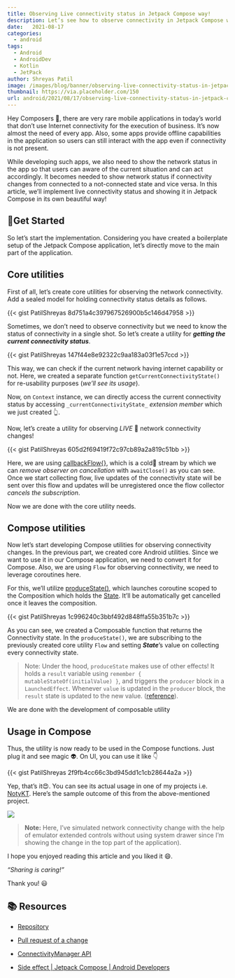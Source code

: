 ```yaml
---
title: Observing Live connectivity status in Jetpack Compose way!
description: Let’s see how to observe connectivity in Jetpack Compose way 🚗
date:   2021-08-17
categories:
  - android
tags:
  - Android
  - AndroidDev
  - Kotlin
  - JetPack
author: Shreyas Patil
image: /images/blog/banner/observing-live-connectivity-status-in-jetpack-compose-way.webp
thumbnail: https://via.placeholder.com/150
url: android/2021/08/17/observing-live-connectivity-status-in-jetpack-compose-way.html
---
```


Hey Composers 👋, there are very rare mobile applications in today’s world that don’t use Internet connectivity for the execution of business. It’s now almost the need of every app. Also, some apps provide offline capabilities in the application so users can still interact with the app even if connectivity is not present.

While developing such apps, we also need to show the network status in the app so that users can aware of the current situation and can act accordingly. It becomes needed to show network status if connectivity changes from connected to a not-connected state and vice versa. In this article, we’ll implement live connectivity status and showing it in Jetpack Compose in its own beautiful way!

🏃Get Started
-------------

So let’s start the implementation. Considering you have created a boilerplate setup of the Jetpack Compose application, let’s directly move to the main part of the application.

Core utilities
--------------

First of all, let’s create core utilities for observing the network connectivity. Add a sealed model for holding connectivity status details as follows.

{{< gist PatilShreyas 8d751a4c397967526900b5c146d47958 >}}

Sometimes, we don’t need to observe connectivity but we need to know the status of connectivity in a single shot. So let’s create a utility for **_getting the current connectivity status_**.

{{< gist PatilShreyas 147f44e8e92322c9aa183a03f1e57ccd >}}

This way, we can check if the current network having internet capability or not. Here, we created a separate function `getCurrentConnectivityState()` for re-usability purposes (_we’ll see its usage_).

Now, on `Context` instance, we can directly access the current connectivity status by accessing `_currentConnectivityState_` _extension member_ which we just created 👆.

Now, let’s create a utility for observing _LIVE_ 🔴 network connectivity changes!

{{< gist PatilShreyas 605d2f69419f72c97cb89a2a819c51bb >}}

Here, we are using [callbackFlow{}](https://kotlin.github.io/kotlinx.coroutines/kotlinx-coroutines-core/kotlinx.coroutines.flow/callback-flow.html), which is a cold🌊 stream by which we can _remove observer on cancellation_ with `awaitClose()` as you can see. Once we start collecting flow, live updates of the connectivity state will be sent over this flow and updates will be unregistered once the flow collector _cancels the subscription_.

Now we are done with the core utility needs.

Compose utilities
-----------------

Now let’s start developing Compose utilities for observing connectivity changes. In the previous part, we created core Android utilities. Since we want to use it in our Compose application, we need to convert it for Compose. Also, we are using `Flow` for observing connectivity, we need to leverage coroutines here.

For this, we’ll utilize [produceState()](https://developer.android.com/reference/kotlin/androidx/compose/runtime/package-summary#produceState(kotlin.Any,kotlin.coroutines.SuspendFunction1)), which launches coroutine scoped to the Composition which holds the [State](https://developer.android.com/reference/kotlin/androidx/compose/runtime/State). It’ll be automatically get cancelled once it leaves the composition.

{{< gist PatilShreyas 1c996240c3bbf492d848ffa55b351b7c >}}

As you can see, we created a Composable function that returns the Connectivity state. In the `produceState()`, we are subscribing to the previously created core utility `Flow` and setting **_State_**’s value on collecting every connectivity state.

> Note: Under the hood, `produceState` makes use of other effects! It holds a `result` variable using `remember { mutableStateOf(initialValue) }`, and triggers the `producer` block in a `LaunchedEffect`. Whenever `value` is updated in the `producer` block, the `result` state is updated to the new value. ([reference](https://developer.android.com/jetpack/compose/side-effects#producestate)).

We are done with the development of composable utility

Usage in Compose
----------------

Thus, the utility is now ready to be used in the Compose functions. Just plug it and see magic 👽. On UI, you can use it like 👇

{{< gist PatilShreyas 2f9fb4cc66c3bd945dd1c1cb28644a2a >}}

Yep, that’s it😍. You can see its actual usage in one of my projects i.e. [NotyKT](https://github.com/PatilShreyas/NotyKT/pull/210). Here’s the sample outcome of this from the above-mentioned project.

![](https://miro.medium.com/max/1200/1\*18X\_aTNszEmyhMoQaB11Ow.gif)


> **Note:** Here, I’ve simulated network connectivity change with the help of emulator extended controls without using system drawer since I’m showing the change in the top part of the application).

I hope you enjoyed reading this article and you liked it 😄.

_“Sharing is caring!”_

Thank you! 😃

📚 Resources
------------

*   [Repository](https://github.com/PatilShreyas/NotyKT)

*   [Pull request of a change](https://github.com/PatilShreyas/NotyKT/pull/210)

*   [ConnectivityManager API](https://developer.android.com/reference/android/net/ConnectivityManager)
*   [Side effect | Jetpack Compose | Android Developers](https://developer.android.com/jetpack/compose/side-effects#producestate)
